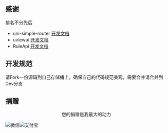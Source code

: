 
## 感谢
排名不分先后
-  uni-simple-router [开发文档](https://v2.hhyang.cn/v2/start/quickstart.html)
-  uviewui [开发文档](https://uviewui.com/components/intro.html)
-  RuleApi [开发文档](https://github.com/buxia97/ruleapi)

## 开发规范
请Fork一份源码到自己存储桶上，确保自己的代码规范美观，需要合并请合并到Dev分支

## 捐赠
<div style="text-align:center">
<p>您的捐赠是我最大的动力</p>
<div style="display:flex;">
<img src="https://picss.sunbangyan.cn/2023/11/12/12e1a67502cc3466960620996e52fbe6.png" alt="微信">
<img src="https://picss.sunbangyan.cn/2023/11/12/7aa04131a74f5040b1621548a87602ac.jpg" alt="支付宝">

</div>
</div>
